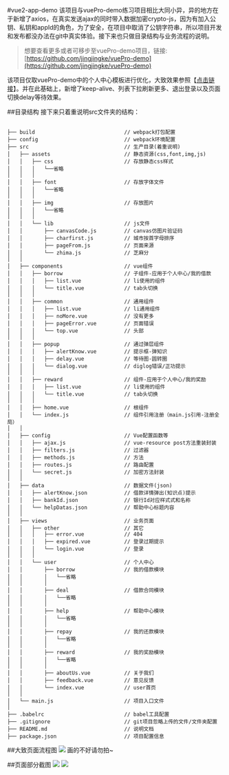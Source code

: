 #vue2-app-demo
该项目与vuePro-demo练习项目相比大同小异，异的地方在于新增了axios，在真实发送ajax的同时带入数据加密crypto-js，因为有加入公钥、私钥和appId的角色，为了安全，在项目中取消了公钥字符串，所以项目开发和发布都没办法在git中真实体验。接下来也只做目录结构与业务流程的说明。

> 想要查看更多或者可移步至vuePro-demo项目，链接:[https://github.com/jingjingke/vuePro-demo](https://github.com/jingjingke/vuePro-demo)

该项目仅取vuePro-demo中的个人中心模板进行优化，大致效果参照【[点击链接](https://jingjingke.github.io/vuePro-demo/dist/index.html#/user/)】。并在此基础上，新增了keep-alive、列表下拉刷新更多、退出登录以及页面切换delay等待效果。

##目录结构
接下来只着重说明src文件夹的结构：

```pre

├── build                             // webpack打包配置
├── config                            // webpack环境配置
├── src                               // 生产目录(着重说明)
│   ├── assets                        // 静态资源(css,font,img,js)
│   │   ├── css                       // 存放静态css样式
│   │   │   └──省略
│   │   │
│   │   ├── font                      // 存放字体文件
│   │   │   └──省略
│   │   │
│   │   ├── img                       // 存放图片
│   │   │   └──省略
│   │   │
│   │   └── lib                       // js文件
│   │       ├── canvasCode.js         // canvas仿图片验证码       
│   │       ├── charfirst.js          // 城市按首字母排序
│   │       ├── pageFrom.js           // 页面来源
│   │       └── zhima.js              // 芝麻分
│   │
│   ├── components                    // vue组件
│   │   ├── borrow                    // 子组件-应用于个人中心/我的借款 
│   │   │   ├── list.vue              // li使用的组件
│   │   │   └── title.vue             // tab头切换
│   │   │
│   │   ├── common                    // 通用组件
│   │   │   ├── list.vue              // li通用组件
│   │   │   ├── noMore.vue            // 没有更多
│   │   │   ├── pageError.vue         // 页面错误
│   │   │   └── top.vue               // 头部
│   │   │
│   │   ├── popup                     // 通过弹层组件
│   │   │   ├── alertKnow.vue         // 提示框-弹知识
│   │   │   ├── delay.vue             // 等待图-圆转圈
│   │   │   └── dialog.vue            // diglog错误/正功提示
│   │   │
│   │   ├── reward                    // 组件-应用于个人中心/我的奖励
│   │   │   ├── list.vue              // li使用的组件
│   │   │   └── title.vue             // tab头切换
│   │   │
│   │   ├── home.vue                  // 根组件
│   │   └── index.js                  // 组件引用注册（main.js引用-注册全局）
│   │
│   ├── config                        // Vue配置函数等
│   │   ├── ajax.js                   // vue-resource post方法重装封装
│   │   ├── filters.js                // 过滤器
│   │   ├── methods.js                // 方法
│   │   ├── routes.js                 // 路由配置
│   │   └── secret.js                 // 加密方法封装
│   │
│   ├── data                          // 数据文件(json)
│   │   ├── alertKnow.json            // 借款详情弹出(知识点)提示
│   │   ├── bankId.json               // 银行Id对应样式式和名称
│   │   └── helpDatas.json            // 帮助中心标题内容
│   │
│   ├── views                         // 业务页面
│   │   ├── other                     // 其它
│   │   │   ├── error.vue             // 404
│   │   │   ├── expired.vue           // 登录过期提示 
│   │   │   └── login.vue             // 登录 
│   │   │
│   │   └── user                      // 个人中心
│   │       ├── borrow                // 我的借款模块
│   │       │   └──省略
│   │       │
│   │       ├── deal                  // 借款合同模块
│   │       │   └──省略
│   │       │
│   │       ├── help                  // 帮助中心模块
│   │       │   └──省略
│   │       │
│   │       ├── repay                 // 我的还款模块
│   │       │   └──省略
│   │       │
│   │       ├── reward                // 我的奖励模块
│   │       │   └──省略
│   │       │
│   │       ├── aboutUs.vue           // 关于我们
│   │       ├── feedback.vue          // 意见反馈
│   │       └── index.vue             // user首页
│   │
│   └── main.js                       // 项目入口文件
│
├── .babelrc                          // babel工具配置
├── .gitignore                        // git项目忽略上传的文件/文件夹配置
├── README.md                         // 说明文档
├── package.json                      // 项目配置信息

```

##大致页面流程图
![](http://www.jingjingke.com/uploads/allimg/170213/processon.png)
画的不好请勿拍~

##页面部分截图
![](http://www.jingjingke.com/uploads/allimg/170213/vue-pic1.gif)
![](http://www.jingjingke.com/uploads/allimg/170213/vue-pic2.gif)